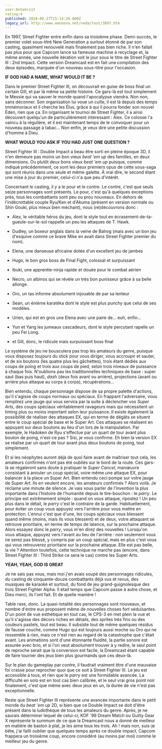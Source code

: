 ```yaml
---
user:Antekrist
rating:4
published: 2010-06-27T15:14:26.000Z
legacy_url: http://www.emunova.net/veda/test/3897.htm
---
```

En 1997, Street Fighter entre enfin dans sa troisième phase. Demi-succès, le premier volet sous-titré New Generation a surtout étonné de par son casting, quasiment renouvelé mais finalement pas bien riche. Il n'en fallait pas plus pour que Capcom lance sa fameuse machine à recyclage et, la même année, une nouvelle itération voit le jour sous le titre de Street Fighter III : 2nd Impact. Cette version Dreamcast est en fait une compilation des deux épisodes, marquée d'un nouveau sous-titre pour l'occasion.  

  

**IF GOD HAD A NAME, WHAT WOULD IT BE ?**  

Dans le premier Street Fighter III, on découvrait en guise de boss final un certain Gill, et par là même sa petite histoire. Ce gars-là est tout simplement le Messie qui va sauver le monde quand l'apocalypse viendra. Non non, sans déconner. Son organisation lui voue un culte, il est là depuis des temps immémoriaux et il cherche les Élus, grâce à qui il pourra fonder son nouvel Éden, rien que ça. En organisant le tournoi de Street Fighter, il a ainsi découvert quelqu'un de particulièrement intéressant : Alex. Ce colosse l'a vaincu à la régulière, et il est maintenant temps de le convoquer pour un nouveau passage à tabac... Non enfin, je veux dire une petite discussion d'homme à Dieu.  

  

**WHAT WOULD YOU ASK IF YOU HAD JUST ONE QUESTION ?**  

Street Fighter III : Double Impact a beau être sorti en pleine époque 3D, il n'en demeure pas moins un bon vieux _beat 'em up_ des familles, en deux dimensions. Ou plutôt deux bons vieux _beat 'em up_ puisque, comme indiqué précédemment, ce sont les deux premiers opus de cette sous-saga qui sont réunis dans une seule et même galette. À vrai dire, le second étant une mise à jour du premier, celui-ci n'a que peu d'intérêt.  

Concernant le casting, il y a le pour et le contre. Le contre, c'est que seuls seize personnages sont présents. Le pour, c'est qu'à quelques exceptions près, tous les combattants sont peu ou prou nouveaux. En dehors de l'indécrottable couple Ryu/Ken et d'Akuma (présent en version normale ou Shin Gouki, plus mieux bien méchant), nous (re)découvrons donc :   

- Alex, le véritable héros du jeu, dont le style tout en écrasement-de-ta-gueule-sur-le-sol rappelle un peu les attaques de T. Hawk.  

- Dudley, un boxeur anglais dans la veine de Balrog (mais avec un bon jeu d'esquive comme ce brave Mike en avait dans Street Fighter premier du nom).  

- Elena, une danseuse africaine dotée d'un excellent jeu de jambes  

- Hugo, le bon gros boss de Final Fight, colossal et surpuissant  

- Ibuki, une apprentie-ninja rapide et douée pour le combat aérien  

- Necro, un albinos qui se révèle un très bon punisseur grâce à sa belle allonge.  

- Oro, un tas informe absolument injouable de par sa lenteur  

- Sean, un énième karatéka dont le style est plus punchy que celui de ses modèles.  

- Urien, qui est en gros une Elena avec une paire de... euh, enfin...  

- Yun et Yang les jumeaux cascadeurs, dont le style percutant rapelle un peu Fei Long.  

- et Gill, donc, le ridicule mais surpuissant boss final  

Le système de jeu ne bousculera pas trop les amateurs du genre, puisque vous disposez toujours du stick pour vous diriger, vous accroupir et sauter, et de six boutons (les quatre plus les gâchettes), trois étant dédiés aux coups de poing et trois aux coups de pied, selon trois niveaux de puissance à chaque fois. N'oublions pas les traditionnelles techniques de base : super saut (bas puis haut), _dash_ (deux fois avant ou arrière), projections (avant ou arrière plus attaque au corps à corps), récupérations...  

Bien entendu, chaque personnage dispose de sa propre palette d'actions, qu'il s'agisse de coups normaux ou spéciaux. En frappant l'adversaire, vous remplirez une jauge qui vous servira par la suite à déclencher vos _Super Arts_, des coups spéciaux véritablement ravageurs mais qui nécessitent un timing plus ou moins important selon leur puissance. Il existe également la possibilité de réaliser des attaques EX, qui en terme de dégâts se situent entre le coup spécial de base et le Super Art. Ces attaques se réalisent en appuyant sur deux boutons au lieu d'un lors de la manipulation. Par exemple, le Hadoken de Ryu s'effectue par un quart de tour avant plus bouton de poing, n'est-ce pas ? Sisi, je vous confirme. Eh bien la version EX se réalise par un quart de tour avant plus deux boutons de poing, tout simplement.  

Et si les néophytes auront déjà de quoi faire avant de maîtriser tout cela, les amateurs confirmés n'ont pas été oubliés sur le bord de la route. Ces gars-là se régaleront sans doute à pratiquer le _Super Cancel_, manœuvre consistant à annuler un coup spécial, voire même une attaque EX, pour balancer à la place un Super Art. Bien entendu ceci pompe sur votre jauge de Super Art. Ils en veulent encore, les amateurs confirmés ? Alors voilà. Je réclame une minute de silence. Je vais vous parler de l'invention la plus importante dans l'histoire de l'humanité depuis le tire-bouchon : le _parry_. Le principe est extrêmement simple : quand on vous attaque, ripostez ! Un peu plus dans le détail, le _parry_ c'est le contraire de la garde. Habituellement, pour éviter un coup vous appuyez vers l'arrière pour vous mettre en protection. L'ennui c'est que d'une, les coups spéciaux vous blessent quand même (moins, mais ils vous blessent) et de deux, votre attaquant se retrouve prioritaire, en terme de temps de latence, sur la prochaine attaque. Alors essayez donc le _parry_, vous m'en direz des nouvelles ! Lorsqu'on vous attaque, appuyez vers l'avant au lieu de l'arrière : non seulement vous ne serez pas blessé, y compris par un coup spécial, mais en plus c'est vous qui vous retrouverez prioritaire sur la prochaine attaque. Elle est pas belle, la vie ? Attention toutefois, cette technique ne marche pas (encore, dans Street Fighter III : Third Strike ce sera le cas) contre les Super Arts.  

  

**YEAH, YEAH, GOD IS GREAT**  

Je ne sais pas vous, mais moi j'en avais soupé des personnages ridicules, du casting de cinquante-douze combattants déjà vus et revus, des musiques de karaoké et surtout, du fond de jeu grand-guignolesque des trois Street Fighter Alpha. Il était temps que Capcom passe à autre chose, et Dieu merci, ils l'ont fait. Et de quelle manière !  

Table rase, donc. La quasi-totalité des personnages sont nouveaux, et nombre d'entre eux proposent même de nouvelles choses fort séduisantes. D'un point de vue esthétique en tout cas, le CPS-3 en met plein la vue et qu'il s'agisse des décors riches en détails, des sprites très fins ou des couleurs pastels, tout est beau. Il subsiste tout de même quelques résidus de fausse couche, comme Hugo qui est toujours aussi moche ou Oro qui ne ressemble à rien, mais ce n'est rien au regard de la catastrophe que c'était avant. Les animations sont d'une étonnante fluidité, la partie sonore est assurée avec brio, et si l'on veut absolument trouver à y redire, le seul point de reproche serait que la conversion est facile, la Dreamcast étant capable de faire tourner des jeux bien plus gourmands que ces deux-là.  

Sur le plan du gameplay par contre, il faudrait vraiment être d'une mauvaise foi crasse pour reprocher quoi que ce soit à Street Fighter III. Le jeu est accessible à tous, et rien que le _parry_ est une formidable avancée. La difficulté en solo est en tout cas bien calibrée, et le seul vrai gros point noir finalement, c'est que même avec deux jeux en un, la durée de vie n'est pas exceptionnelle.  

Reste que Street Fighter III représente une avancée importante dans le petit monde du _beat 'em up_ 2D, si bien que ce Double Impact se doit d'être présent dans la ludothèque de tous les amateurs du genre. Après, je ne saurais déterminer lequel de celui-ci, KOF '99 Dream Match ou Guilty Gear X représente le summum de ce que la Dreamcast nous a donné de meilleur en matière de baston à plat, je les aime tous les trois. Ah ! mais non, suis-je bête, j'ai failli oublier que quelques temps après ce double impact, Capcom frappera un troisième coup, encore considéré (au moins par moi) comme le meilleur jeu du genre.